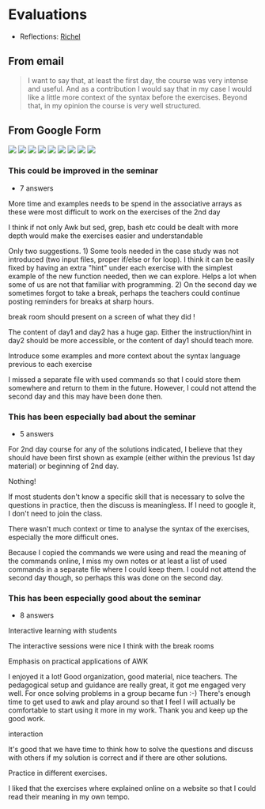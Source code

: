 # Evaluations

- Reflections: [Richel](../../reflections/20240122/README.md)

## From email

> I want to say that, at least the first day,
> the course was very intense and useful.
> And as a contribution I would say that in my case
> I would like a little more context of the syntax before the exercises.
> Beyond that, in my opinion the course is very well structured.

## From Google Form

![](1.png)
![](2.png)
![](3.png)
![](4.png)
![](5.png)
![](6.png)
![](7.png)
![](8.png)
![](9.png)

### This could be improved in the seminar

- 7 answers

More time and examples needs to be spend in the associative arrays as these were most difficult to work on the exercises of the 2nd day

I think if not only Awk but sed, grep, bash etc could be dealt with more depth would make the exercises easier and understandable

Only two suggestions. 1) Some tools needed in the case study was not introduced (two input files, proper if/else or for loop). I think it can be easily fixed by having an extra "hint" under each exercise with the simplest example of the new function needed, then we can explore. Helps a lot when some of us are not that familiar with programming. 2) On the second day we sometimes forgot to take a break, perhaps the teachers could continue posting reminders for breaks at sharp hours.

break room should present on a screen of what they did !

The content of day1 and day2 has a huge gap. Either the instruction/hint in day2 should be more accessible, or the content of day1 should teach more.

Introduce some examples and more context about the syntax language previous to each exercise

I missed a separate file with used commands so that I could store them somewhere and return to them in the future. However, I could not attend the second day and this may have been done then.

### This has been especially bad about the seminar

- 5 answers

For 2nd day course for any of the solutions indicated, I believe that they should have been first shown as example (either within the previous 1st day material) or beginning of 2nd day.

Nothing!

If most students don't know a specific skill that is necessary to solve the questions in practice, then the discuss is meaningless. If I need to google it, I don't need to join the class.

There wasn't much context or time to analyse the syntax of the exercises, especially the more difficult ones.

Because I copied the commands we were using and read the meaning of the commands online, I miss my own notes or at least a list of used commands in a separate file where I could keep them. I could not attend the second day though, so perhaps this was done on the second day.

### This has been especially good about the seminar

- 8 answers

Interactive learning with students

The interactive sessions were nice I think with the break rooms

Emphasis on practical applications of AWK

I enjoyed it a lot! Good organization, good material, nice teachers. The pedagogical setup and guidance are really great, it got me engaged very well. For once solving problems in a group became fun :-) There's enough time to get used to awk and play around so that I feel I will actually be comfortable to start using it more in my work. Thank you and keep up the good work.

interaction

It's good that we have time to think how to solve the questions and discuss with others if my solution is correct and if there are other solutions.

Practice in different exercises.

I liked that the exercises where explained online on a website so that I could read their meaning in my own tempo.
